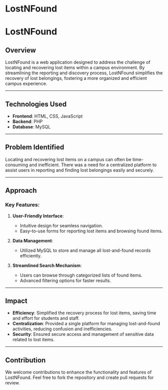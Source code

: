 # LostNFound
# LostNFound

## Overview
LostNFound is a web application designed to address the challenge of locating and recovering lost items within a campus environment. By streamlining the reporting and discovery process, LostNFound simplifies the recovery of lost belongings, fostering a more organized and efficient campus experience.

---

## Technologies Used
- **Frontend**: HTML, CSS, JavaScript
- **Backend**: PHP
- **Database**: MySQL

---

## Problem Identified
Locating and recovering lost items on a campus can often be time-consuming and inefficient. There was a need for a centralized platform to assist users in reporting and finding lost belongings easily and securely.

---

## Approach
### Key Features:
1. **User-Friendly Interface**:
   - Intuitive design for seamless navigation.
   - Easy-to-use forms for reporting lost items and browsing found items.

2. **Data Management**:
   - Utilized MySQL to store and manage all lost-and-found records efficiently.

3. **Streamlined Search Mechanism**:
   - Users can browse through categorized lists of found items.
   - Advanced filtering options for faster results.

---

## Impact
- **Efficiency**: Simplified the recovery process for lost items, saving time and effort for students and staff.
- **Centralization**: Provided a single platform for managing lost-and-found activities, reducing confusion and inefficiencies.
- **Security**: Ensured secure access and management of sensitive data related to lost items.


---

## Contribution
We welcome contributions to enhance the functionality and features of LostNFound. Feel free to fork the repository and create pull requests for review.

